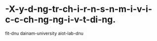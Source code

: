 # -X-y-d-ng-tr-ch-i-r-n-s-n-m-i-v-i-c-c-ch-ng-ng-i-v-t-di-ng.
fit-dnu dainam-university aiot-lab-dnu
